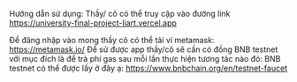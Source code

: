 Hướng dẫn sử dụng: Thầy/ cô có thể truy cập vào đường link https://university-final-project-liart.vercel.app

Để đăng nhập vào mong thầy cô có thể tải ví metamask: https://metamask.io/
Để sử được app thầy/cô sẽ cần có đồng BNB testnet với mục đích là để trả phí gas sau mỗi lần thực hiện tương tác nào đó: 
BNB testnet có thể được lấy ở đây ạ: https://www.bnbchain.org/en/testnet-faucet
